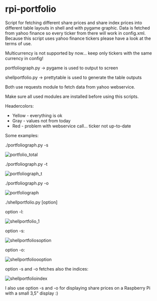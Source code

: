 # rpi-portfolio

Script for fetching different share prices and share index prices into different table layouts in shell and with pygame graphic.
Data is fetched from yahoo finance so every ticker from there will work in config.xml.
Because this script uses yahoo finance tickers please have a look at the terms of use.

Multicurrency is not supported by now... keep only tickers with the same currency in config!

portfoliograph.py  -> pygame is used to output to screen

shellportfolio.py -> prettytable is used to generate the table outputs

Both use requests module to fetch data from yahoo webservice.

Make sure all used modules are installed before using this scripts.

Headercolors:
- Yellow - everything is ok
- Gray - values not from today
- Red - problem with webservice call... ticker not up-to-date

Some examples:

./portfoliograph.py -s

![portfolio_total](https://user-images.githubusercontent.com/80522869/120933513-cdb13b00-c6fa-11eb-804a-9d45a620dfcf.jpg)

./portfoliograph.py -t

![portfoliograph_t](https://user-images.githubusercontent.com/80522869/120079610-f6ab4d80-c0b4-11eb-9776-090a8967f78c.JPG)

./portfoliograph.py -o

![portfoliograph](https://user-images.githubusercontent.com/80522869/119879741-d4d28f00-bf2b-11eb-9af2-3db6342321f5.jpg)

./shellportfolio.py [option]

option -l:

![shellportfolio_1](https://user-images.githubusercontent.com/80522869/118538929-1b1b3780-b74f-11eb-91bb-e71be624e1e3.JPG)

option -s:

![shellportfoliosoption](https://user-images.githubusercontent.com/80522869/118376548-e1202900-b5c8-11eb-80d5-42a30d257069.jpg)

option -o:

![shellportfolioooption](https://user-images.githubusercontent.com/80522869/118376560-f432f900-b5c8-11eb-84b1-af035a64a548.jpg)

option -s and -o fetches also the indices:

![shellportfolioindex](https://user-images.githubusercontent.com/80522869/118376637-7fac8a00-b5c9-11eb-84d9-8f29f0dde1b6.jpg)

I also use option -s and -o for displaying share prices on a Raspberry Pi with a small 3,5" display :)
